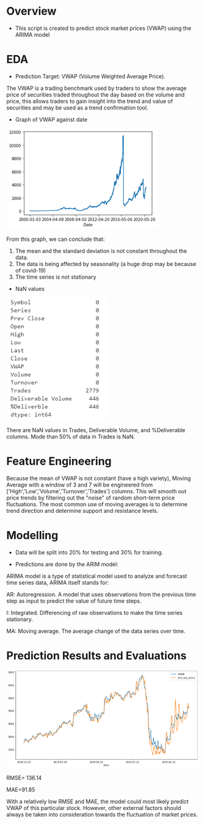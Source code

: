 # Overview

- This script is created to predict stock market prices (VWAP) using the ARIMA model

# EDA

- Prediction Target: VWAP (Volume Weighted Average Price).

The VWAP is a trading benchmark used by traders to show the average price of securities traded throughout the day based on the volume and price, this allows traders to gain insight into the trend and value of securities and may be used as a trend confirmation tool.

- Graph of VWAP against date

![Data](fig/output_7_1.png)

From this graph, we can conclude that:

1. The mean and the standard deviation is not constant throughout the data.
2. The data is being affected by seasonality (a huge drop may be because of covid-19)
3. The time series is not stationary

- NaN values

![Data](fig/NaN.PNG)

There are NaN values in Trades, Deliverable Volume, and %Deliverable columns. Mode than 50% of data in Trades is NaN.

# Feature Engineering

Because the mean of VWAP is not constant (have a high variety), Moving Average with a window of 3 and 7 will be engineered from [&#39;High&#39;,&#39;Low&#39;,&#39;Volume&#39;,&#39;Turnover&#39;,&#39;Trades&#39;] columns. This will smooth out price trends by filtering out the &quot;noise&quot; of random short-term price fluctuations. The most common use of moving averages is to determine trend direction and determine support and resistance levels.

# Modelling

- Data will be split into 20% for testing and 30% for training.

- Predictions are done by the ARIM model:

ARIMA model is a type of statistical model used to analyze and forecast time series data, ARIMA itself stands for:

AR: Autoregression. A model that uses observations from the previous time step as input to predict the value of future time steps.

 I: Integrated. Differencing of raw observations to make the time series stationary.

 MA: Moving average. The average change of the data series over time.

# Prediction Results and Evaluations

![Data](fig/output_44_1.png)

RMSE= 136.14

MAE=91.85

With a relatively low RMSE and MAE, the model could most likely predict VWAP of this particular stock. However, other external factors should always be taken into consideration towards the fluctuation of market prices.
